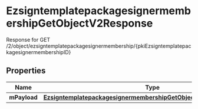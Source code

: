 

# EzsigntemplatepackagesignermembershipGetObjectV2Response

Response for GET /2/object/ezsigntemplatepackagesignermembership/{pkiEzsigntemplatepackagesignermembershipID}

## Properties

| Name | Type | Description | Notes |
|------------ | ------------- | ------------- | -------------|
|**mPayload** | [**EzsigntemplatepackagesignermembershipGetObjectV2ResponseMPayload**](EzsigntemplatepackagesignermembershipGetObjectV2ResponseMPayload.md) |  |  |



